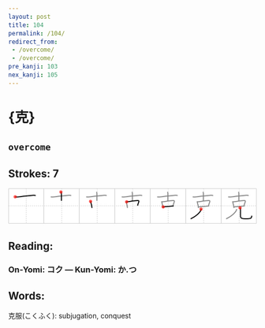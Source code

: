```yaml
---
layout: post
title: 104
permalink: /104/
redirect_from:
 - /overcome/
 - /overcome/
pre_kanji: 103
nex_kanji: 105
---
```


# {克}

## `overcome`

## Strokes: 7

<div class="stroke"><img src="../images/E5858B.png" /></div>

## Reading:

### On-Yomi: コク &mdash; Kun-Yomi: か.つ

## Words:

克服(こくふく): subjugation, conquest
